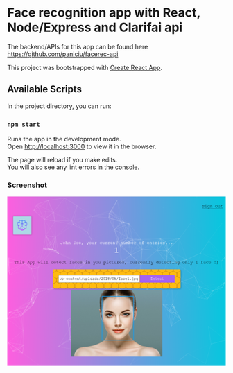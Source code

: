 # Face recognition app with React, Node/Express and Clarifai api

The backend/APIs for this app can be found here https://github.com/paniciu/facerec-api

This project was bootstrapped with [Create React App](https://github.com/facebook/create-react-app).

## Available Scripts

In the project directory, you can run:

### `npm start`

Runs the app in the development mode.<br />
Open [http://localhost:3000](http://localhost:3000) to view it in the browser.

The page will reload if you make edits.<br />
You will also see any lint errors in the console.

### Screenshot
![](screenshot/screenshot.png)
